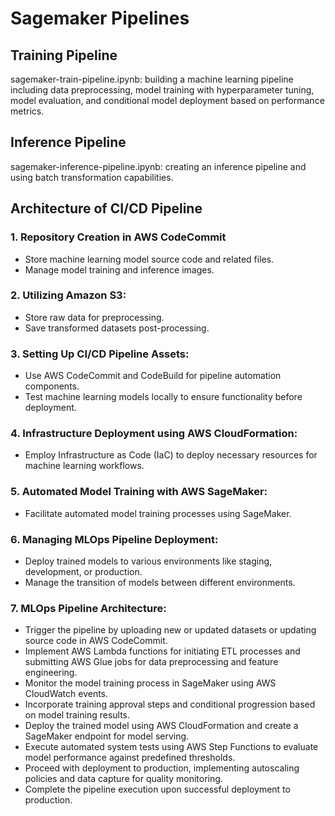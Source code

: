 # Sagemaker Pipelines

## Training Pipeline

sagemaker-train-pipeline.ipynb: building a machine learning pipeline including data preprocessing, model training with hyperparameter tuning, model evaluation, and conditional model deployment based on performance metrics.   

## Inference Pipeline

sagemaker-inference-pipeline.ipynb: creating an inference pipeline and using batch transformation capabilities.

## Architecture of CI/CD Pipeline

### 1. Repository Creation in AWS CodeCommit     
- Store machine learning model source code and related files.    
- Manage model training and inference images.    

### 2. Utilizing Amazon S3:   
- Store raw data for preprocessing.     
- Save transformed datasets post-processing.    

### 3. Setting Up CI/CD Pipeline Assets:
- Use AWS CodeCommit and CodeBuild for pipeline automation components.     
- Test machine learning models locally to ensure functionality before deployment.      

### 4. Infrastructure Deployment using AWS CloudFormation:    
- Employ Infrastructure as Code (IaC) to deploy necessary resources for machine learning workflows.   

### 5. Automated Model Training with AWS SageMaker:     
- Facilitate automated model training processes using SageMaker.      

### 6. Managing MLOps Pipeline Deployment:    
- Deploy trained models to various environments like staging, development, or production.     
- Manage the transition of models between different environments.     

### 7. MLOps Pipeline Architecture:    
- Trigger the pipeline by uploading new or updated datasets or updating source code in AWS CodeCommit. 
- Implement AWS Lambda functions for initiating ETL processes and submitting AWS Glue jobs for data preprocessing and feature engineering.    
- Monitor the model training process in SageMaker using AWS CloudWatch events.    
- Incorporate training approval steps and conditional progression based on model training results.     
- Deploy the trained model using AWS CloudFormation and create a SageMaker endpoint for model serving.  
- Execute automated system tests using AWS Step Functions to evaluate model performance against predefined thresholds.     
- Proceed with deployment to production, implementing autoscaling policies and data capture for quality monitoring.     
- Complete the pipeline execution upon successful deployment to production.       
